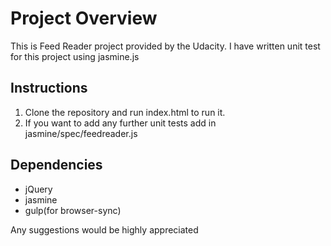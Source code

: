 # Project Overview
This is Feed Reader project provided by the Udacity. I have written unit test for this project using jasmine.js

## Instructions
1) Clone the repository and run index.html to run it.
2) If you want to add any further unit tests add in jasmine/spec/feedreader.js

## Dependencies
* jQuery
* jasmine
* gulp(for browser-sync)

Any suggestions would be highly appreciated